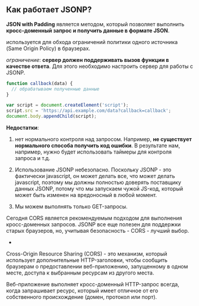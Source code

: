 <h2>Как работает JSONP?</h2>  

**JSON with Padding** является методом, который позволяет выполнить **кросс-доменный запрос и получить данные в формате JSON**.  
  
используется для обхода ограничений политики одного источника (Same Origin Policy) в браузерах.  
  
_ограничение_:  **сервер должен поддерживать вызов функции в качестве ответа**. Для этого необходимо настроить сервер для работы с JSONP.

```javascript
function callback(data) {
  // обрабатываем полученные данные
}

var script = document.createElement('script');
script.src = 'https://api.example.com/data?callback=callback';
document.body.appendChild(script);
```

**Недостатки**:  

1. нет нормального контроля над запросом. Например, **не существует нормального способа получить код ошибки**. В результате нам, например, нужно будет использовать таймеры для контроля запроса и т.д.  
  
2. Использование JSONP небезопасно. Поскольку JSONP - это фактически javascript, он может делать все, что может делать javascript, поэтому мы должны полностью доверять поставщику данных JSONP, потому что мы запускаем чужой JS-код, который может быть изменен на вредоносный в любой момент.  
  
3. Мы можем выполнять только GET-запросы.  

Сегодня CORS является рекомендуемым подходом для выполнения кросс-доменных запросов. JSONP все еще полезен для поддержки старых браузеров, но, учитывая безопасность - CORS - лучший выбор.

-    
  
Cross-Origin Resource Sharing (CORS) - это механизм, который использует дополнительные HTTP-заголовки, чтобы сообщить браузерам о предоставлении веб-приложению, запущенному в одном месте, доступа к выбранным ресурсам из другого места.  
  
Веб-приложение выполняет кросс-доменный HTTP-запрос всегда, когда запрашивает ресурс, который имеет отличное от его собственного происхождение (домен, протокол или порт).
